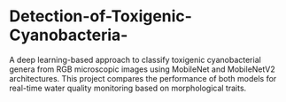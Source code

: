 # Detection-of-Toxigenic-Cyanobacteria-
A deep learning-based approach to classify toxigenic cyanobacterial genera from RGB microscopic images using MobileNet and MobileNetV2 architectures. This project compares the performance of both models for real-time water quality monitoring based on morphological traits. 
